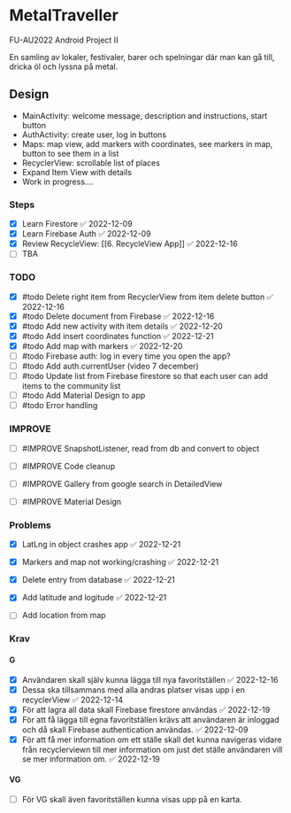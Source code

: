 # MetalTraveller
FU-AU2022 Android Project II

En samling av lokaler, festivaler, barer och spelningar där man kan gå till, dricka öl och lyssna på metal. 

## Design

- MainActivity: welcome message, description and instructions, start button
- AuthActivity: create user, log in buttons
- Maps: map view, add markers with coordinates, see markers in map, button to see them in a list
- RecyclerView: scrollable list of places
- Expand Item View with details
- Work in progress....


### Steps
- [x] Learn Firestore ✅ 2022-12-09
- [x] Learn Firebase Auth ✅ 2022-12-09
- [x] Review RecycleView: [[6. RecycleView App]] ✅ 2022-12-16
- [ ] TBA

### TODO
- [x] #todo Delete right item from RecyclerView from item delete button ✅ 2022-12-16
- [x] #todo Delete document from Firebase ✅ 2022-12-16
- [x] #todo Add new activity with item details ✅ 2022-12-20
- [x] #todo Add insert coordinates function ✅ 2022-12-21
- [x] #todo Add map with markers ✅ 2022-12-20
- [ ] #todo Firebase auth: log in every time you open the app?
- [ ] #todo Add auth.currentUser (video 7 december)
- [ ] #todo Update list from Firebase firestore so that each user can add items to the community list
- [ ] #todo Add Material Design to app
- [ ] #todo Error handling

### IMPROVE
- [ ] #IMPROVE SnapshotListener, read from db and convert to object
- [ ] #IMPROVE Code cleanup
- [ ] #IMPROVE Gallery from google search in DetailedView
- [ ] #IMPROVE Material Design


### Problems
- [x] LatLng in object crashes app ✅ 2022-12-21 
- [x] Markers and map not working/crashing ✅ 2022-12-21
- [x] Delete entry from database ✅ 2022-12-21
- [x] Add latitude and logitude ✅ 2022-12-21
- [ ] Add location from map





### Krav

#### G
- [x] Användaren skall själv kunna lägga till nya favoritställen ✅ 2022-12-16
- [x] Dessa ska tillsammans med alla andras platser visas upp i en recyclerView ✅ 2022-12-14
- [x] För att lagra all data skall Firebase firestore användas ✅ 2022-12-19
- [x] För att få lägga till egna favoritställen krävs att användaren är inloggad och då skall Firebase authentication användas. ✅ 2022-12-09
- [x] För att få mer information om ett ställe skall det kunna navigeras vidare från recyclerviewn till mer information om just det ställe användaren vill se mer information om. ✅ 2022-12-19

#### VG
- [ ] För VG skall även favoritställen kunna visas upp på en karta.
